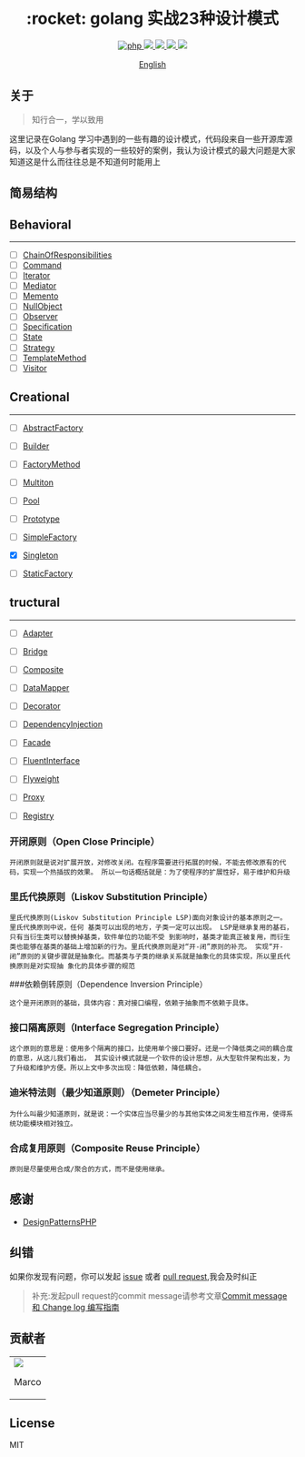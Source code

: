 <h1 align="center">:rocket: golang 实战23种设计模式 </h1>

<p align="center">
<a href="https://github.com/PuShaoWei/designPatterns-go#简易结构">
  <img src="https://img.shields.io/badge/php-done-brightgreen.svg" alt="php">
</a>
<a href="https://github.com/PuShaoWei/designPatterns-go">
    <img src="https://img.shields.io/github/issues-pr-raw/designPatterns-go/cdnjs.svg">
</a>
<a href="https://github.com/PuShaoWei/designPatterns-go">
    <img src="https://img.shields.io/codacy/grade/e27821fb6289410b8f58338c7e0bc686.svg">
</a>
<a href="https://github.com/PuShaoWei/designPatterns-go">
    <img src="https://img.shields.io/travis/rust-lang/rust.svg">
</a>
<a href="https://github.com/PuShaoWei/designPatterns-go">
    <img src="https://img.shields.io/github/license/mashape/apistatus.svg">
</a>
</p>
<p align="center"> <a href="./README-EN.md">English</a>　<p>

## 关于

>  知行合一，学以致用

这里记录在Golang 学习中遇到的一些有趣的设计模式，代码段来自一些开源库源码，以及个人与参与者实现的一些较好的案例，我认为设计模式的最大问题是大家知道这是什么而往往总是不知道何时能用上

## 简易结构


## Behavioral
---

- [ ] [ChainOfResponsibilities](/Gopher-upgrade/DesignPatternsGo/blob/master/Package/Behavioral/Behavioral_test.go)
- [ ] [Command](/Gopher-upgrade/DesignPatternsGo/blob/master/Package/Command/Command.go)
- [ ] [Iterator](/Gopher-upgrade/DesignPatternsGo/blob/master/Package/Iterator/Iterator.go)
- [ ] [Mediator](/Gopher-upgrade/DesignPatternsGo/blob/master/Package/Behavioral/Behavioral_test.go)
- [ ] [Memento](/Gopher-upgrade/DesignPatternsGo/blob/master/Package/Behavioral/Behavioral_test.go)
- [ ] [NullObject](/Gopher-upgrade/DesignPatternsGo/blob/master/Package/Behavioral/Behavioral_test.go)
- [ ] [Observer](/Gopher-upgrade/DesignPatternsGo/blob/master/Package/Behavioral/Behavioral_test.go)
- [ ] [Specification](/Gopher-upgrade/DesignPatternsGo/blob/master/Package/Behavioral/Behavioral_test.go)
- [ ] [State](/Gopher-upgrade/DesignPatternsGo/blob/master/Package/Behavioral/Behavioral_test.go)
- [ ] [Strategy](/Gopher-upgrade/DesignPatternsGo/blob/master/Package/Behavioral/Behavioral_test.go)
- [ ] [TemplateMethod](/Gopher-upgrade/DesignPatternsGo/blob/master/Package/Behavioral/Behavioral_test.go)
- [ ] [Visitor](/Gopher-upgrade/DesignPatternsGo/blob/master/Package/Behavioral/Behavioral_test.go)

## Creational
---

- [ ] [AbstractFactory](/Gopher-upgrade/DesignPatternsGo/)
- [ ] [Builder](/Gopher-upgrade/DesignPatternsGo/)
- [ ] [FactoryMethod](/Gopher-upgrade/DesignPatternsGo/)
- [ ] [Multiton](/Gopher-upgrade/DesignPatternsGo/)
- [ ] [Pool](/Gopher-upgrade/DesignPatternsGo/)
- [ ] [Prototype](/Gopher-upgrade/DesignPatternsGo/)
- [ ] [SimpleFactory](/Gopher-upgrade/DesignPatternsGo/)
- [x] [Singleton](/Gopher-upgrade/DesignPatternsGo/blob/master/Package/Creational/Singleton/doubleLock/main.go)
- [ ] [StaticFactory](/Gopher-upgrade/DesignPatternsGo/)


##  tructural
---

- [ ] [Adapter](/Gopher-upgrade/DesignPatternsGo/)
- [ ] [Bridge](/Gopher-upgrade/DesignPatternsGo/)
- [ ] [Composite](/Gopher-upgrade/DesignPatternsGo/)
- [ ] [DataMapper](/Gopher-upgrade/DesignPatternsGo/)
- [ ] [Decorator](/Gopher-upgrade/DesignPatternsGo/)
- [ ] [DependencyInjection](/Gopher-upgrade/DesignPatternsGo/)
- [ ] [Facade](/Gopher-upgrade/DesignPatternsGo/)
- [ ] [FluentInterface](/Gopher-upgrade/DesignPatternsGo/)
- [ ] [Flyweight](/Gopher-upgrade/DesignPatternsGo/)
- [ ] [Proxy](/Gopher-upgrade/DesignPatternsGo/)
- [ ] [Registry](/Gopher-upgrade/DesignPatternsGo/)



### 开闭原则（Open Close Principle）
```
开闭原则就是说对扩展开放，对修改关闭。在程序需要进行拓展的时候，不能去修改原有的代码，实现一个热插拔的效果。 所以一句话概括就是：为了使程序的扩展性好，易于维护和升级
```

### 里氏代换原则（Liskov Substitution Principle）
```
里氏代换原则(Liskov Substitution Principle LSP)面向对象设计的基本原则之一。 里氏代换原则中说，任何 基类可以出现的地方，子类一定可以出现。 LSP是继承复用的基石，只有当衍生类可以替换掉基类，软件单位的功能不受 到影响时，基类才能真正被复用，而衍生类也能够在基类的基础上增加新的行为。里氏代换原则是对“开-闭”原则的补充。 实现“开-闭”原则的关键步骤就是抽象化。而基类与子类的继承关系就是抽象化的具体实现，所以里氏代换原则是对实现抽 象化的具体步骤的规范
```
###依赖倒转原则（Dependence Inversion Principle）
```
这个是开闭原则的基础，具体内容：真对接口编程，依赖于抽象而不依赖于具体。
```
### 接口隔离原则（Interface Segregation Principle）
```
这个原则的意思是：使用多个隔离的接口，比使用单个接口要好。还是一个降低类之间的耦合度的意思，从这儿我们看出， 其实设计模式就是一个软件的设计思想，从大型软件架构出发，为了升级和维护方便。所以上文中多次出现：降低依赖，降低耦合。
```
### 迪米特法则（最少知道原则）（Demeter Principle）
```
为什么叫最少知道原则，就是说：一个实体应当尽量少的与其他实体之间发生相互作用，使得系统功能模块相对独立。
```
### 合成复用原则（Composite Reuse Principle）
```
原则是尽量使用合成/聚合的方式，而不是使用继承。
```

## 感谢

- [DesignPatternsPHP](https://github.com/domnikl/DesignPatternsPHP)

## 纠错

如果你发现有问题，你可以发起 [issue](https://github.com/PuShaoWei/designPatterns-go/issues) 或者 [pull request](https://github.com/PuShaoWei/designPatterns-go/pulls),我会及时纠正

> 补充:发起pull request的commit message请参考文章[Commit message 和 Change log 编写指南](http://www.ruanyifeng.com/blog/2016/01/commit_message_change_log.html)

## 贡献者
<table>
    <tbody>
        <tr>
            <td ><a href="https://github.com/PuShaoWei"><img src="https://avatars2.githubusercontent.com/u/18391791?v=1" /></a>
            <p align="center">Marco</p>
            </td>
        </tr>
    </tbody>
</table>

## License

MIT
